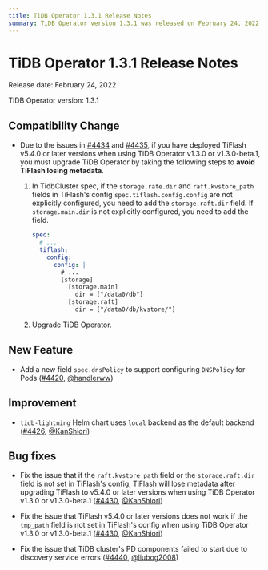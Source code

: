 ```yaml
---
title: TiDB Operator 1.3.1 Release Notes
summary: TiDB Operator version 1.3.1 was released on February 24, 2022. The release includes compatibility changes, new features, improvements, and bug fixes. Users must upgrade TiDB Operator to avoid TiFlash losing metadata. A new field `spec.dnsPolicy` was added to support configuring `DNSPolicy` for Pods. The `tidb-lightning` Helm chart now uses `local` backend as the default backend. Bug fixes include issues with TiFlash losing metadata and not working if certain fields are not set in TiFlash's config, as well as TiDB cluster's PD components failing to start due to discovery service errors.
---
```


# TiDB Operator 1.3.1 Release Notes

Release date: February 24, 2022

TiDB Operator version: 1.3.1

## Compatibility Change

- Due to the issues in [#4434](https://github.com/pingcap/tidb-operator/pull/4434) and [#4435](https://github.com/pingcap/tidb-operator/pull/4435), if you have deployed TiFlash v5.4.0 or later versions when using TiDB Operator v1.3.0 or v1.3.0-beta.1, you must upgrade TiDB Operator by taking the following steps to **avoid TiFlash losing metadata**.

    1. In TidbCluster spec, if the `storage.rafe.dir` and `raft.kvstore_path` fields in TiFlash's config `spec.tiflash.config.config` are not explicitly configured, you need to add the `storage.raft.dir` field. If `storage.main.dir` is not explicitly configured, you need to add the field.

        ```yaml
        spec:
          # ...
          tiflash:
            config:
              config: |
                # ...
                [storage]
                  [storage.main]
                    dir = ["/data0/db"]
                  [storage.raft]
                    dir = ["/data0/db/kvstore/"]
        ```

    2. Upgrade TiDB Operator.

## New Feature

- Add a new field `spec.dnsPolicy` to support configuring `DNSPolicy` for Pods ([#4420](https://github.com/pingcap/tidb-operator/pull/4420), [@handlerww](https://github.com/handlerww))

## Improvement

- `tidb-lightning` Helm chart uses `local` backend as the default backend ([#4426](https://github.com/pingcap/tidb-operator/pull/4426), [@KanShiori](https://github.com/KanShiori))

## Bug fixes

- Fix the issue that if the `raft.kvstore_path` field or the `storage.raft.dir` field is not set in TiFlash's config, TiFlash will lose metadata after upgrading TiFlash to v5.4.0 or later versions when using TiDB Operator v1.3.0 or v1.3.0-beta.1 ([#4430](https://github.com/pingcap/tidb-operator/pull/4430), [@KanShiori](https://github.com/KanShiori))

- Fix the issue that TiFlash v5.4.0 or later versions does not work if the `tmp_path` field is not set in TiFlash's config when using TiDB Operator v1.3.0 or v1.3.0-beta.1 ([#4430](https://github.com/pingcap/tidb-operator/pull/4430), [@KanShiori](https://github.com/KanShiori))

- Fix the issue that TiDB cluster's PD components failed to start due to discovery service errors ([#4440](https://github.com/pingcap/tidb-operator/pull/4440), [@liubog2008](https://github.com/liubog2008))